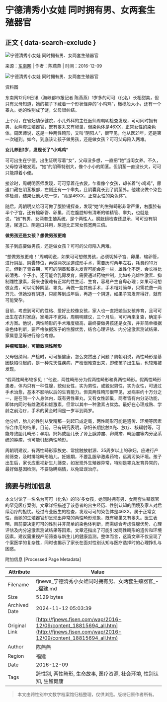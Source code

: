 # 宁德清秀小女娃 同时拥有男、女两套生殖器官

## 正文 { data-search-exclude }


![宁德清秀小女娃 同时拥有男、女两套生殖器官](../../images/attachement/jpg/site2/20161209/acd1b88326ad19b446830a.jpg)

来源：[东南网](http://www.fjsen.com) | 作者：陈燕燕 | 时间：2016-12-09

![宁德清秀小女娃 同时拥有男、女两套生殖器官](../../images/attachement/jpg/site2/20161209/acd1b88326ad19b446830a_small.jpg)

资料图

东南网12月9日讯（海峡都市报记者 陈燕燕）1岁多的可可（化名）长相甜美，但只有父母知道，她的裙子下藏着一个形状怪异的“小鸡鸡”，橄榄般大小，还有一个睾丸。她的性别成了谜，父母很纠结。

上个月，在省妇幼保健院，小儿外科的主任医师周朝明检查发现，可可同时拥有男、女两套生殖器官，既有睾丸又有卵巢，但染色体是46XX，正常女性的染色体。周医师说，这是一种两性畸形，又叫“阴阳人”，很罕见，他从医21年，还是第一次碰到。如今，到底该让孩子做男孩，还是做女孩？可可父母陷入两难。

**女儿养到1岁，发现长了“小鸡鸡”**

可可出生在宁德，出生证明写着“女”，父母没多想，一直把“她”当闺女养。不久，父母惊讶地发现，“她”的阴蒂特别大，像个小小的阴茎。但阴茎一直没长大，可可只能蹲着小便。

接诊时，周朝明医师发现，可可穿着花衣裳，乍看像个女孩，却长着“小鸡鸡”，尿道口藏在阴茎根部，左侧还有一个睾丸，且阴囊竟长到了阴茎外。他建议做个染色体检测，结果让他大吃一惊，“竟是46XX，正常女性的染色体”。

随后，周朝明又给可可做了腹腔镜探查，发现“她”的生殖畸形非常严重，右腹腔有半个子宫，还有输卵管、卵巢，而左腹腔却有清晰的输精管、睾丸，也就是说，“她”有男、女两套生殖系统，是个两性人。膀胱镜检查还显示，可可没有阴道，尿道口、阴道口共用，尿道比正常女孩宽两三倍。

**做男孩还是女孩？想做男孩更难**

孩子到底要做男孩，还是做女孩？可可的父母陷入两难。

“想做男孩更难！”周朝明说，如果可可想做男孩，必须切掉子宫、卵巢、输卵管，进行阴茎、阴囊转位，再做两次尿道成形手术，需要历时两年左右，耗费约10万元，但到了青春期，可可的阴茎和睾丸发育可能会差一些，雄性化不足，会长得比较清秀、个子小，还可能会乳房发育，需要通过药物控制，比如补充雄性激素、抑制雌性激素，将来也很难有正常的性生活、生育，容易产生自卑心理；如果可可想做女孩，可以切掉阴茎、睾丸，再做一些其他手术，手术相对简单，只需花费一两万元。但她没有阴道，只能等到成年后，再造一个阴道，如果子宫发育得好，就有可能受孕。

目前，考虑到可可的性格、爱好比较像女孩，家人也一直把她当女孩养育，且可可出生在农村家庭，家境并不宽裕，周朝明建议，三个月后，可可再来复查，确定手术方案。他说，两性畸形的手术难度极高，最终要做男孩还是女孩，并非简单根据染色体判断，要严格依据孩子的性腺优势，结合心理评估、内分泌激素测试结果、家属意见等进行综合考虑。

**肿瘤和辐射，可能致两性畸形**

父母很纳闷，产检时，可可挺健康，怎么突然出了问题？周朝明说，两性畸形是基因缺陷引起的，是一种先天性疾病，产检很难查出来，即使孩子出生后，也较难被发现。

“假两性畸形较多见！”他说，两性畸形分为假两性畸形和真两性畸形。假两性畸形患者，体内只有一种性腺，貌似女性，实为男性，或貌似男性，实为女性，可通过手术治愈，基本不影响以后的生育能力。但真两性畸形很罕见，发病率约十万分之一，是在同一个人身体内，既有男性睾丸，又有女性卵巢，两者皆有内分泌功能，即体内同时有雌激素和雄激素，但常以其中一种激素占优势。最好在心理成熟、学龄之前治疗，手术的黄金时间是一岁半到两岁。

他分析，胎儿的性别从受精那一刻起已成定局，两性畸形可能是遗传、环境等因素综合作用的结果。目前，已有研究表明，孕妇长期接触X光、放疗、核辐射等，可能导致胎儿畸形；孕期，妈妈或胎儿长了肾上腺肿瘤、卵巢瘤、畸胎瘤等内分泌系统的肿瘤，也可能引起两性畸形。

周朝明建议，有两性畸形家族史、常接触放射源、35周岁以上的孕妇，应进行产前筛查，及时排除畸形胎儿。妊娠期，不要乱服孕激素药物，远离污染环境。孩子出生后，家长应重视新生儿筛查，如发现外生殖器异常，特别是睾丸发育异常的，最好做基因检测，不要隐瞒病情，以免延误治疗。

## 摘要与附加信息

<!-- tcd_abstract -->
本文讨论了一名名为可可（化名）的1岁多女孩，她同时拥有男、女两套生殖器官的罕见医疗案例。文章详细描述了该患者的出生经历、性别认知的困境及家人对后续治疗的担忧。经过专业医生的检查，发现可可的染色体是46XX，属于正常女性，而她的生殖器官却呈现出异常的两性畸形现象，既有卵巢又有睾丸。医生表明，目前要决定可可的性别并非简单的染色体判断，而需综合考虑性腺优势、心理评估及内分泌激素测试结果等因素。文章还指出了可能引发两性畸形的遗传和环境因素，建议需重视产前筛查与新生儿的健康监测。整体而言，这篇文章不仅呈现了个案医学的复杂性，同时也揭示了家长在面对性别认知与医疗选择时的心理挣扎与困惑。
<!-- tcd_abstract_end -->

附加信息 [Processed Page Metadata]

| Attribute       | Value                                  |
|-----------------|----------------------------------------|
| Filename        | fjnews_宁德清秀小女娃同时拥有男、女两套生殖器官_-_福建.md                             |
| Size            | 5129 bytes                           |
| Archived Date   | 2024-11-12 05:03:39                             |
| Original Link   | [http://fjnews.fjsen.com/wap/2016-12/09/content_18815694_all.htm](http://fjnews.fjsen.com/wap/2016-12/09/content_18815694_all.htm)                       |
| Author          | 陈燕燕                               |
| Region          | 福建                               |
| Date            | 2016-12-09                                 |
| Tags            | 跨性别, 两性畸形, 生命故事, 医疗资源, 社会环境, 性别认知, 生殖健康                                 |
>
> 本文由跨性别中文数字档案馆归档整理，仅供浏览。版权归原作者所有。
>